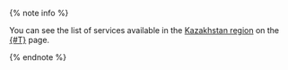 {% note info %}

You can see the list of services available in the [Kazakhstan region](../overview/concepts/region.md) on the [{#T}](../overview/concepts/services.md) page.

{% endnote %}
